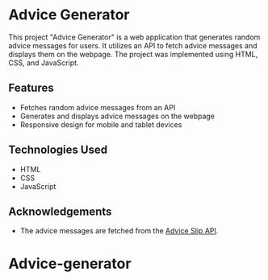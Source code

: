 # Advice Generator

This project "Advice Generator" is a web application that generates random advice messages for users. It utilizes an API to fetch advice messages and displays them on the webpage. The project was implemented using HTML, CSS, and JavaScript.

## Features

- Fetches random advice messages from an API
- Generates and displays advice messages on the webpage
- Responsive design for mobile and tablet devices

## Technologies Used

- HTML
- CSS
- JavaScript

## Acknowledgements

- The advice messages are fetched from the [Advice Slip API](https://api.adviceslip.com).
# Advice-generator
